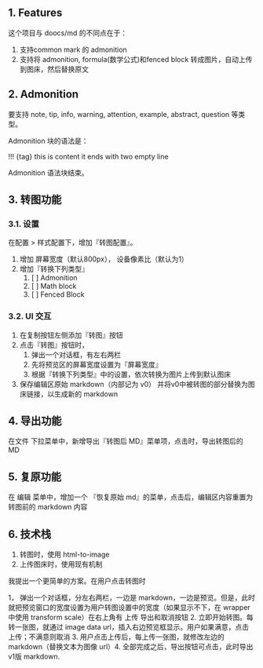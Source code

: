 ## 1. Features

这个项目与 doocs/md 的不同点在于：

1. 支持common mark 的 admonition
2. 支持将 admonition, formula(数学公式)和fenced block 转成图片，自动上传到图床，然后替换原文

## 2. Admonition

要支持 note, tip, info, warning, attention, example, abstract, question 等类型。

Admonition 块的语法是：

!!! {tag}
this is content
it ends with two empty line

Admonition 语法块结束。

## 3. 转图功能

### 3.1. 设置

在配置 > 样式配置下，增加『转图配置』。

1. 增加 屏幕宽度（默认800px）， 设备像素比（默认为1）
2. 增加『转换下列类型』
   1. [ ] Admonition
   2. [ ] Math block
   3. [ ] Fenced Block

### 3.2. UI 交互

1. 在复制按钮左侧添加『转图』按钮
2. 点击『转图』按钮时，
   1. 弹出一个对话框，有左右两栏
   2. 先将预览区的屏幕宽度设置为『屏幕宽度』
   3. 根据『转换下列类型』中的设置，依次转换为图片上传到默认图床
3. 保存编辑区原始 markdown（内部记为 v0） 并将v0中被转图的部分替换为图床链接，以生成新的 markdown

## 4. 导出功能

在文件 下拉菜单中，新增导出『转图后 MD』菜单项，点击时，导出转图后的 MD

## 5. 复原功能

在 编辑 菜单中，增加一个 『恢复原始 md』的菜单，点击后，编辑区内容重置为转图前的 markdown 内容

## 6. 技术栈

1. 转图时，使用 html-to-image
2. 上传图床时，使用现有机制

我提出一个更简单的方案。在用户点击转图时

1， 弹出一个对话框，分左右两栏，一边是 markdown，一边是预览。但是，此时就把预览窗口的宽度设置为用户转图设置中的宽度（如果显示不下，在 wrapper 中使用 transform scale）在右上角有 上传 导出和取消按钮 2. 立即开始转图。每转一张图，就通过 image data url，插入右边预览框显示。用户如果满意，点击上传；不满意则取消 3. 用户点击上传后，每上传一张图，就修改左边的 markdown（替换文本为图像 url）4. 全部完成之后，导出按钮可点击，此时导出 v1版 markdown.
